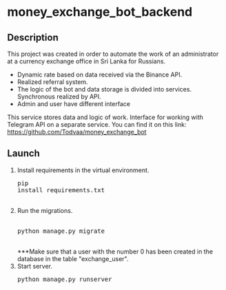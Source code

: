 # money_exchange_bot_backend
## Description
This project was created in order to automate the work of an administrator at a currency exchange office in Sri Lanka for Russians.
- Dynamic rate based on data received via the Binance API.
- Realized referral system.
- The logic of the bot and data storage is divided into services. Synchronous realized by API. 
- Admin and user have different interface

This service stores data and logic of work. Interface for working with Telegram API on a separate service. You can find it on this link:
https://github.com/Todvaa/money_exchange_bot

## Launch  
1. Install requirements in the virtual environment.
<br><pre>pip install requirements.txt</pre><br>
2. Run the migrations.  
<br><pre>python manage.py migrate</pre><br> 
***Make sure that a user with the number 0 has been created in the database in the table "exchange_user".
3. Start server.
<br><pre>python manage.py runserver</pre><br>
